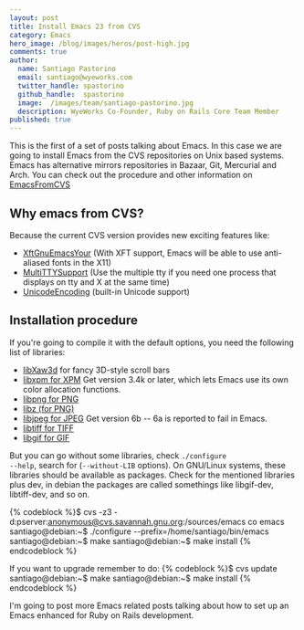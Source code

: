 ```yaml
---
layout: post
title: Install Emacs 23 from CVS
category: Emacs
hero_image: /blog/images/heros/post-high.jpg
comments: true
author:
  name: Santiago Pastorino
  email: santiago@wyeworks.com
  twitter_handle: spastorino
  github_handle:  spastorino
  image:  /images/team/santiago-pastorino.jpg
  description: WyeWorks Co-Founder, Ruby on Rails Core Team Member
published: true
---
```

This is the first of a set of posts talking about Emacs. In this case we are going to install Emacs from the CVS repositories on Unix based systems. Emacs has alternative mirrors repositories in Bazaar, Git, Mercurial and Arch.
You can check out the procedure and other information on [EmacsFromCVS](http://www.emacswiki.org/emacs/EmacsFromCVS)

<!--more-->

## Why emacs from CVS?

Because the current CVS version provides new exciting features like:

* [XftGnuEmacsYour](http://www.emacswiki.org/emacs-en/XftGnuEmacs) (With XFT support, Emacs will be able to use anti-aliased fonts in the X11)
* [MultiTTYSupport](http://www.emacswiki.org/emacs-en/MultiTTYSupport) (Use the multiple tty if you need one process that displays on tty and X at the same time)
* [UnicodeEncoding](http://www.emacswiki.org/emacs-en/UnicodeEncoding) (built-in Unicode support)

## Installation procedure

If you're going to compile it with the default options, you need the following list of libraries:

* [libXaw3d](ftp://ftp.x.org/contrib/widgets/Xaw3d/) for fancy 3D-style scroll bars
* [libxpm for XPM](ftp://ftp.x.org/contrib/libraries/) Get version 3.4k or later, which lets Emacs use its own color allocation functions.
* [libpng for PNG](ftp://ftp.simplesystems.org/pub/libpng/png/)
* [libz (for PNG)](http://www.zlib.net/)
* [libjpeg for JPEG](ftp://ftp.uu.net/graphics/jpeg/) Get version 6b -- 6a is reported to fail in Emacs.
* [libtiff for TIFF](http://www.libtiff.org/)
* [libgif for GIF](http://sourceforge.net/projects/giflib/)

But you can go without some libraries, check <code>./configure --help</code>, search for (<code>--without-LIB</code> options).
On GNU/Linux systems, these libraries should be available as packages. Check for the mentioned libraries plus dev, in debian the packages are called somethings like libgif-dev, libtiff-dev, and so on.

{% codeblock %}$ cvs -z3 -d:pserver:anonymous@cvs.savannah.gnu.org:/sources/emacs co emacs
santiago@debian:~$ ./configure --prefix=/home/santiago/bin/emacs
santiago@debian:~$ make
santiago@debian:~$ make install
{% endcodeblock %}

If you want to upgrade remember to do:
{% codeblock %}$ cvs update
santiago@debian:~$ make
santiago@debian:~$ make install
{% endcodeblock %}

I'm going to post more Emacs related posts talking about how to set up an Emacs enhanced for Ruby on Rails development.
